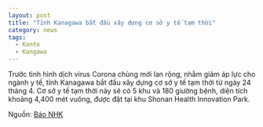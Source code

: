 ```yaml
---
layout: post
title: "Tỉnh Kanagawa bắt đầu xây dựng cơ sở y tế tạm thời"
category: news
tags: 
  - Kanto
  - Kangawa
---
```

Trước tình hình dịch virus Corona chủng mới lan rộng, nhằm giảm áp lực cho ngành y tế, tỉnh Kanagawa bắt đầu xây dựng cơ sở y tế tạm thời từ ngày 24 tháng 4.
Cơ sở y tế tạm thời này sẽ có 5 khu và 180 giường bệnh, diện tích khoảng 4,400 mét vuông, được đặt tại khu Shonan Health Innovation Park.

Nguồn: [Báo NHK](https://www3.nhk.or.jp/lnews/yokohama/20200424/1050010015.html)
